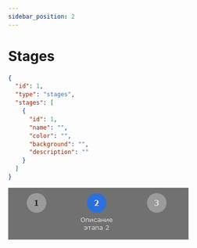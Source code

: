 ```yaml
---
sidebar_position: 2
---
```


# Stages

```json
{
  "id": 1,
  "type": "stages",
  "stages": [
    {
      "id": 1,
      "name": "",
      "color": "",
      "background": "",
      "description": ""
    }
  ]
}
```

![Stages](./assets/stages.png)
